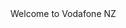 <html>
  
<head>
  <title>"Vodafone NZ"</title>
</head>
</html>

<body>
  Welcome to Vodafone NZ
</body>
</html>
